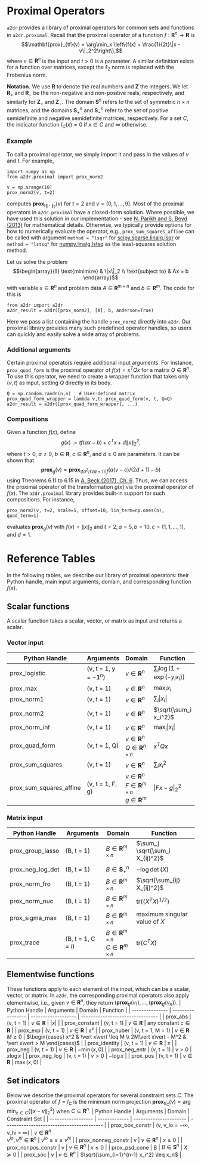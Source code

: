 # Proximal Operators
`a2dr` provides a library of proximal operators for common sets and functions in `a2dr.proximal`. Recall that the proximal operator of a function $f:\mathbf{R}^n \rightarrow \mathbf{R}$ is
$$\mathbf{prox}_{tf}(v) = \arg\min_x \left\{f(x) + \frac{1}{2t}\|x - v\|_2^2\right\},$$
where $v \in \mathbf{R}^n$ is the input and $t > 0$ is a parameter. A similar definition exists for a function over matrices, except the $\ell_2$ norm is replaced with the Frobenius norm.

**Notation.** We use $\mathbf{R}$ to denote the real numbers and $\mathbf{Z}$ the integers. We let $\mathbf{R}_+$ and $\mathbf{R}_-$ be the non-negative and non-positive reals, respectively, and similarly for $\mathbf{Z}_+$ and $\mathbf{Z}_-$. The domain $\mathbf{S}^n$ refers to the set of symmetric $n \times n$ matrices, and the domains $\mathbf{S}_+^n$ and $\mathbf{S}_-^n$ refer to the set of positive semidefinite and negative semidefinite matrices, respectively. For a set $C$, the indicator function $I_C(x) = 0$ if $x \in C$ and $\infty$ otherwise.

### Example
To call a proximal operator, we simply import it and pass in the values of $v$ and $t$. For example,
```
import numpy as np
from a2dr.proximal import prox_norm2

v = np.arange(10)
prox_norm2(v, t=2)
```
computes $\mathbf{prox}_{t\|\cdot\|_2}(v)$ for $t = 2$ and $v = (0,1,\ldots,9)$. Most of the proximal operators in `a2dr.proximal` have a closed-form solution. Where possible, we have used this solution in our implementation - see [N. Parikh and S. Boyd (2013)](https://web.stanford.edu/~boyd/papers/pdf/prox_algs.pdf) for mathematical details. Otherwise, we typically provide options for how to numerically evaluate the operator, e.g., `prox_sum_squares_affine` can be called with argument `method = "lsqr"` for [scipy.sparse.linalg.lsqr](https://docs.scipy.org/doc/scipy/reference/generated/scipy.sparse.linalg.lsqr.html) or `method = "lstsq"` for [numpy.linalg.lstsq](https://docs.scipy.org/doc/numpy/reference/generated/numpy.linalg.lstsq.html) as the least-squares solution method.

Let us solve the problem
$$\begin{array}{ll} \text{minimize} & \|x\|_2 \\ \text{subject to} & Ax = b \end{array}$$
with variable $x \in \mathbf{R}^n$ and problem data $A \in \mathbf{R}^{m \times n}$ and $b \in \mathbf{R}^m$. The code for this is
```
from a2dr import a2dr
a2dr_result = a2dr([prox_norm2], [A], b, anderson=True)
```
Here we pass a list containing the handle `prox_norm2` directly into `a2dr`. Our proximal library provides many such predefined operator handles, so users can quickly and easily solve a wide array of problems.

### Additional arguments
Certain proximal operators require additional input arguments. For instance, `prox_quad_form` is the proximal operator of $f(x) = x^TQx$ for a matrix $Q \in \mathbf{R}^n$. To use this operator, we need to create a wrapper function that takes only $(v, t)$ as input, setting $Q$ directly in its body.
```
Q = np.random.randn(n,n)   # User-defined matrix
prox_quad_form_wrapper = lambda v,t: prox_quad_form(v, t, Q=Q)
a2dr_result = a2dr([prox_quad_form_wrapper], ...)
```

### Compositions
Given a function $f(x)$, define
$$g(x) := tf(ax-b) + c^Tx + d\|x\|_2^2,$$
where $t > 0$, $a \neq 0$, $b \in \mathbf{R}$, $c \in \mathbf{R}^n$, and $d \geq 0$ are parameters. It can be shown that
$$\mathbf{prox}_g(v) = \mathbf{prox}_{(ta^2/(2d+1))f}(a(v - c)/(2d + 1) - b)$$
using Theorems 6.11 to 6.15 in [A. Beck (2017), Ch. 6](https://archive.siam.org/books/mo25/mo25_ch6.pdf). Thus, we can access the proximal operator of the transformation $g(x)$ via the proximal operator of $f(x)$. The `a2dr.proximal` library provides built-in support for such compositions. For instance,
```
prox_norm2(v, t=2, scale=5, offset=10, lin_term=np.ones(n), quad_term=1)
```
evaluates $\mathbf{prox}_g(v)$ with $f(x) = \|x\|_2$ and $t = 2, a = 5, b = 10, c = (1,1,\ldots,1)$, and $d = 1$.

# Reference Tables
In the following tables, we describe our library of proximal operators: their Python handle, main input arguments, domain, and corresponding function $f(x)$.

## Scalar functions
A scalar function takes a scalar, vector, or matrix as input and returns a scalar.
### Vector input
|    Python Handle        |  Arguments                      |   Domain             |   Function                       |
| ----------------------- | ------------------------------- | -------------------- | -------------------------------- |
| prox_logistic           | (v, t = 1, y = $-\mathbf{1}^n$) | $v \in \mathbf{R}^n$ | $\sum_i \log(1 + \exp(-y_ix_i))$ |
| prox_max                | (v, t = 1)                      | $v \in \mathbf{R}^n$ | $\max_i x_i$                     |
| prox_norm1              | (v, t = 1)                      | $v \in \mathbf{R}^n$ | $\sum_i \vert x_i \vert$         |
| prox_norm2              | (v, t = 1)                      | $v \in \mathbf{R}^n$ | $\sqrt{\sum_i x_i^2}$            |
| prox_norm_inf           | (v, t = 1)                      | $v \in \mathbf{R}^n$ | $\max_i \vert x_i \vert$         |
| prox_quad_form          | (v, t = 1, Q)                   | $v \in \mathbf{R}^n$ <br> $Q \in \mathbf{R}^{n \times n}$ | $x^TQx$ |
| prox_sum_squares        | (v, t = 1)                      | $v \in \mathbf{R}^n$ | $\sum_i x_i^2$                   |
| prox_sum_squares_affine | (v, t = 1, F, g)                | $v \in \mathbf{R}^n$ <br> $F \in \mathbf{R}^{m \times n}$ <br> $g \in \mathbf{R}^m$ | $\|Fx - g\|_2^2$ |

### Matrix input
|  Python Handle   |  Arguments          |   Domain                        |   Function                         |
| ---------------- | ------------------- | ------------------------------- | ---------------------------------- |
| prox_group_lasso | (B, t = 1)          | $B \in \mathbf{R}^{m \times n}$ | $\sum_j \sqrt{\sum_i X_{ij}^2}$    |
| prox_neg_log_det | (B, t = 1)          | $B \in \mathbf{S}_+^n$          | $-\log\det(X)$                     |
| prox_norm_fro    | (B, t = 1)          | $B \in \mathbf{R}^{m \times n}$ | $\sqrt{\sum_{ij} X_{ij}^2}$        |
| prox_norm_nuc    | (B, t = 1)          | $B \in \mathbf{R}^{m \times n}$ | $\text{tr}((X^TX)^{1/2})$          |
| prox_sigma_max   | (B, t = 1)          | $B \in \mathbf{R}^{m \times n}$ | maximum singular <br> value of $X$ |
| prox_trace       | (B, t = 1, C = $I$) | $B \in \mathbf{R}^{m \times n}$ <br> $C \in \mathbf{R}^{m \times n}$ | $\text{tr}(C^TX)$ |

## Elementwise functions
These functions apply to each element of the input, which can be a scalar, vector, or matrix. In `a2dr`, the corresponding proximal operators also apply elementwise, i.e., given $v \in \mathbf{R}^n$, they return $(\mathbf{prox}_{tf}(v_1), \ldots, (\mathbf{prox}_{tf}(v_n))$.
|  Python Handle  |   Arguments       |   Domain            |   Function                       |
| --------------- | ----------------- | ------------------- | -------------------------------- |
| prox_abs        | (v, t = 1)        | $v \in \mathbf{R}$  | $\vert x\vert$                   |
| prox_constant   | (v, t = 1)        | $v \in \mathbf{R}$  | any constant $c \in \mathbf{R}$  |
| prox_exp        | (v, t = 1)        | $v \in \mathbf{R}$  | $e^x$                            |
| prox_huber      | (v, t = 1, M = 1) | $v \in \mathbf{R}$ <br> $M \geq 0$  | $\begin{cases} x^2 & \vert x\vert \leq M \\ 2M\vert x\vert - M^2 & \vert x\vert > M \end{cases}$ |
| prox_identity   | (v, t = 1)        | $v \in \mathbf{R}$ | $x$                               |
| prox_neg        | (v, t = 1)        | $v \in \mathbf{R}$ | $-\min(x,0)$                      |
| prox_neg_entr   | (v, t = 1)        | $v > 0$            | $x\log x$                         |
| prox_neg_log    | (v, t = 1)        | $v > 0$            | $-\log x$                         |
| prox_pos        | (v, t = 1)        | $v \in \mathbf{R}$ | $\max(x,0)$                       |

## Set indicators
Below we describe the proximal operators for several constraint sets $C$. The proximal operator of $f = I_C$ is the minimum norm projection $\mathbf{prox}_{tI_C}(v) = \arg\min_{x \in C}\{\|x - v\|_2^2\}$ when $C \subseteq \mathbf{R}^n$.
|  Python Handle     |  Arguments    |  Domain                |  Constraint Set                           |
| ------------------ | ------------- | ---------------------- | ----------------------------------------- |
| prox_box_constr    | (v, v_lo = $-\infty$, v_hi = $\infty$) | $v \in \mathbf{R}^n$ <br> $v^{lo}, v^{hi} \in \mathbf{R}^n$  | $v^{lo} \leq x \leq v^{hi}$ |
| prox_nonneg_constr | v             | $v \in \mathbf{R}^n$   | $x \geq 0$                                |
| prox_nonpos_constr | v             | $v \in \mathbf{R}^n$   | $x \leq 0$                                |
| prox_psd_cone      | B             | $B \in \mathbf{S}^n$   | $X \succeq 0$                             |
| prox_soc           | v             | $v \in \mathbf{R}^n$   | $\sqrt{\sum_{i=1}^{n-1} x_i^2} \leq x_n$  |
